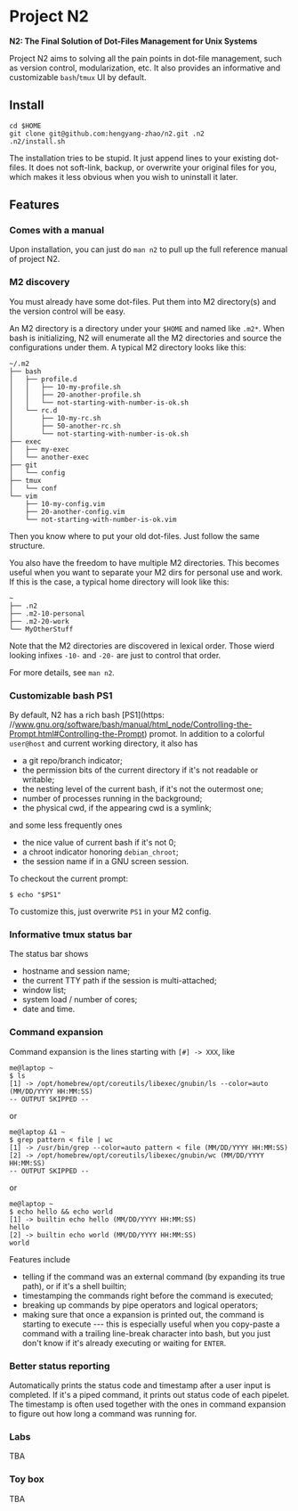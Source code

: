 # Project N2

**N2: The Final Solution of Dot-Files Management for Unix Systems**

Project N2 aims to solving all the pain points in dot-file management, such as
version control, modularization, etc. It also provides an informative and
customizable `bash`/`tmux` UI by default.

## Install

    cd $HOME
    git clone git@github.com:hengyang-zhao/n2.git .n2
    .n2/install.sh

The installation tries to be stupid. It just append lines to your existing
dot-files. It does not soft-link, backup, or overwrite your original files for
you, which makes it less obvious when you wish to uninstall it later.

## Features

### Comes with a manual

Upon installation, you can just do `man n2` to pull up the full reference
manual of project N2.

### M2 discovery

You must already have some dot-files. Put them into M2 directory(s) and the
version control will be easy.

An M2 directory is a directory under your `$HOME` and named like `.m2*`. When
bash is initializing, N2 will enumerate all the M2 directories and source the
configurations under them. A typical M2 directory looks like this:

    ~/.m2
    ├── bash
    │   ├── profile.d
    │   │   ├── 10-my-profile.sh
    │   │   ├── 20-another-profile.sh
    │   │   └── not-starting-with-number-is-ok.sh
    │   └── rc.d
    │       ├── 10-my-rc.sh
    │       ├── 50-another-rc.sh
    │       └── not-starting-with-number-is-ok.sh
    ├── exec
    │   ├── my-exec
    │   └── another-exec
    ├── git
    │   └── config
    ├── tmux
    │   └── conf
    └── vim
        ├── 10-my-config.vim
        ├── 20-another-config.vim
        └── not-starting-with-number-is-ok.vim

Then you know where to put your old dot-files. Just follow the same structure.

You also have the freedom to have multiple M2 directories. This becomes useful
when you want to separate your M2 dirs for personal use and work. If this is the
case, a typical home directory will look like this:

    ~
    ├── .n2
    ├── .m2-10-personal
    ├── .m2-20-work
    └── MyOtherStuff

Note that the M2 directories are discovered in lexical order. Those wierd
looking infixes `-10-` and `-20-` are just to control that order.

For more details, see `man n2`.

### Customizable bash PS1

By default, N2 has a rich bash [PS1](https:
//www.gnu.org/software/bash/manual/html_node/Controlling-the-Prompt.html#Controlling-the-Prompt)
promot. In addition to a colorful `user@host` and current working directory, it also has

- a git repo/branch indicator;
- the permission bits of the current directory if it's not readable or writable;
- the nesting level of the current bash, if it's not the outermost one;
- number of processes running in the background;
- the physical cwd, if the appearing cwd is a symlink;

and some less frequently ones

- the nice value of current bash if it's not 0;
- a chroot indicator honoring `debian_chroot`;
- the session name if in a GNU screen session.

To checkout the current prompt:

    $ echo "$PS1"

To customize this, just overwrite `PS1` in your M2 config.

### Informative tmux status bar

The status bar shows

- hostname and session name;
- the current TTY path if the session is multi-attached;
- window list;
- system load / number of cores;
- date and time.

### Command expansion

Command expansion is the lines starting with `[#] -> XXX`, like

    me@laptop ~
    $ ls
    [1] -> /opt/homebrew/opt/coreutils/libexec/gnubin/ls --color=auto (MM/DD/YYYY HH:MM:SS)
    -- OUTPUT SKIPPED --

or

    me@laptop &1 ~
    $ grep pattern < file | wc
    [1] -> /usr/bin/grep --color=auto pattern < file (MM/DD/YYYY HH:MM:SS)
    [2] -> /opt/homebrew/opt/coreutils/libexec/gnubin/wc (MM/DD/YYYY HH:MM:SS)
    -- OUTPUT SKIPPED --

or

    me@laptop ~
    $ echo hello && echo world
    [1] -> builtin echo hello (MM/DD/YYYY HH:MM:SS)
    hello
    [2] -> builtin echo world (MM/DD/YYYY HH:MM:SS)
    world

Features include

- telling if the command was an external command (by expanding its true path), or if it's a shell builtin;
- timestamping the commands right before the command is executed;
- breaking up commands by pipe operators and logical operators;
- making sure that once a expansion is printed out, the command is starting to
  execute --- this is especially useful when you copy-paste a command with a
  trailing line-break character into bash, but you just don't know if it's
  already executing or waiting for `ENTER`.

### Better status reporting

Automatically prints the status code and timestamp after a user input is
completed. If it's a piped command, it prints out status code of each pipelet.
The timestamp is often used together with the ones in command expansion to
figure out how long a command was running for.

### Labs

TBA

### Toy box

TBA

